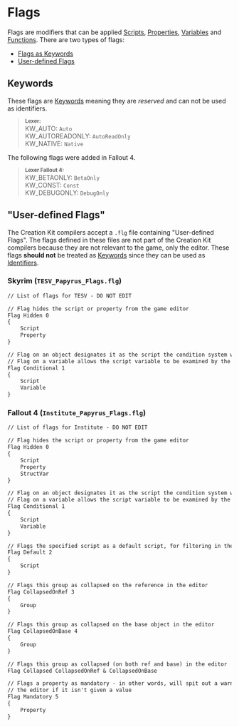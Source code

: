 # Flags

Flags are modifiers that can be applied [Scripts](../Concepts/Scripts.md), [Properties](../Concepts/Properties.md), [Variables](../Concepts/Variables.md) and [Functions](../Concepts/Functions.md). There are two types of flags:

- [Flags as Keywords](#keywords)
- [User-defined Flags](#user-defined-flags)

## Keywords

These flags are [Keywords](./Keywords.md) meaning they are _reserved_ and can not be used as identifiers.

> **<sup>Lexer:</sup>**\
> KW_AUTO: `Auto`\
> KW_AUTOREADONLY: `AutoReadOnly`\
> KW_NATIVE: `Native`

The following flags were added in Fallout 4.

> **<sup>Lexer Fallout 4:</sup>**\
> KW_BETAONLY: `BetaOnly`\
> KW_CONST: `Const`\
> KW_DEBUGONLY: `DebugOnly`

## "User-defined Flags"

The Creation Kit compilers accept a `.flg` file containing "User-defined Flags". The flags defined in these files are not part of the Creation Kit compilers because they are not relevant to the game, only the editor. These flags **should not** be treated as [Keywords](./Keywords.md) since they can be used as [Identifiers](./Identifiers.md).

### Skyrim (`TESV_Papyrus_Flags.flg`)

```txt
// List of flags for TESV - DO NOT EDIT

// Flag hides the script or property from the game editor
Flag Hidden 0
{
	Script
	Property
}

// Flag on an object designates it as the script the condition system will look at
// Flag on a variable allows the script variable to be examined by the condition system
Flag Conditional 1
{
	Script
	Variable
}
```

### Fallout 4 (`Institute_Papyrus_Flags.flg`)

```txt
// List of flags for Institute - DO NOT EDIT

// Flag hides the script or property from the game editor
Flag Hidden 0
{
	Script
	Property
	StructVar
}

// Flag on an object designates it as the script the condition system will look at
// Flag on a variable allows the script variable to be examined by the condition system
Flag Conditional 1
{
	Script
	Variable
}

// Flags the specified script as a default script, for filtering in the editor
Flag Default 2
{
	Script
}

// Flags this group as collapsed on the reference in the editor
Flag CollapsedOnRef 3
{
	Group
}

// Flags this group as collapsed on the base object in the editor
Flag CollapsedOnBase 4
{
	Group
}

// Flags this group as collapsed (on both ref and base) in the editor
Flag Collapsed CollapsedOnRef & CollapsedOnBase

// Flags a property as mandatory - in other words, will spit out a warning in
// the editor if it isn't given a value
Flag Mandatory 5
{
	Property
}
```
